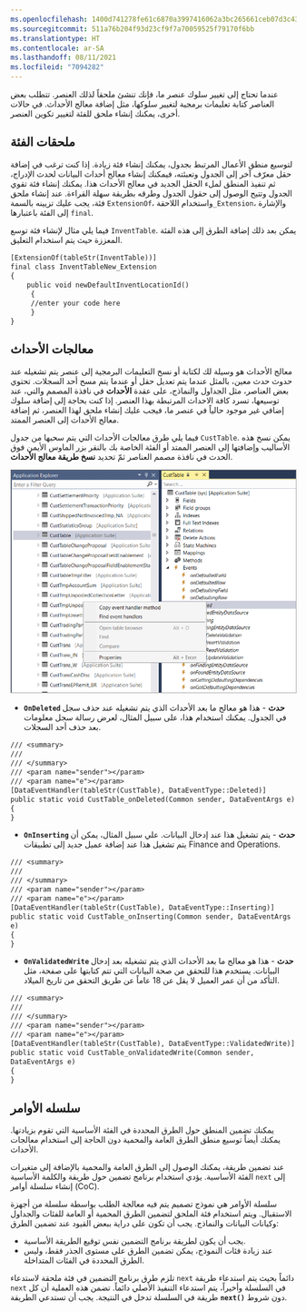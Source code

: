 ```yaml
---
ms.openlocfilehash: 1400d741278fe61c6870a3997416062a3bc265661ceb07d3c43be89abb8ffcba
ms.sourcegitcommit: 511a76b204f93d23cf9f7a70059525f79170f6bb
ms.translationtype: HT
ms.contentlocale: ar-SA
ms.lasthandoff: 08/11/2021
ms.locfileid: "7094282"
---
```

عندما تحتاج إلى تغيير سلوك عنصر ما، فإنك تنشئ ملحقاً لذلك العنصر. تتطلب بعض العناصر كتابة تعليمات برمجية لتغيير سلوكها، مثل إضافة معالج الأحداث. في حالات أخرى، يمكنك إنشاء ملحق للفئة لتغيير تكوين العنصر.

## <a name="class-extensions"></a>ملحقات الفئة 

لتوسيع منطق الأعمال المرتبط بجدول، يمكنك إنشاء فئة زيادة. إذا كنت ترغب في إضافة حقل معرّف آخر إلى الجدول وتعبئته، فيمكنك إنشاء معالج أحداث البيانات لحدث الإدراج، ثم تنفيذ المنطق لملء الحقل الجديد في معالج الأحداث هذا. يمكنك إنشاء فئة تقوي الجدول وتتيح الوصول إلى حقول الجدول وطرقه بطريقة سهلة القراءة. عند إنشاء ملحق فئة، يجب عليك تزيينه بالسمة `ExtensionOf`، واستخدام اللاحقة`_Extension`، والإشارة إلى الفئة باعتبارها `final`.

فيما يلي مثال لإنشاء فئة توسع `InventTable`. يمكن بعد ذلك إضافة الطرق إلى هذه الفئة المعززة حيث يتم استخدام التعليق.
```xpp
[ExtensionOf(tableStr(InventTable))]
final class InventTableNew_Extension
{
    public void newDefaultInventLocationId()
     {
     //enter your code here
     }
}
```
## <a name="event-handlers"></a>معالجات الأحداث 

معالج الأحداث هو وسيلة لك لكتابة أو نسخ التعليمات البرمجية إلى عنصر يتم تشغيله عند حدوث حدث معين، بالمثل عندما يتم تعديل حقل أو عندما يتم مسح أحد السجلات. تحتوي بعض العناصر، مثل الجداول والنماذج، على عقدة **الأحداث** في نافذة المصمم والتي، عند توسيعها، تسرد كافة الاحداث المرتبطة بهذا العنصر. إذا كنت بحاجة إلى إضافة سلوك إضافي غير موجود حالياً في عنصر ما، فيجب عليك إنشاء ملحق لهذا العنصر، ثم إضافة معالج الأحداث إلى العنصر الممتد.

فيما يلي طرق معالجات الأحداث التي يتم سحبها من جدول `CustTable`. يمكن نسخ هذه الأساليب وإضافتها إلى العنصر الممتد أو الفئة الخاصة بك بالنقر بزر الماوس الأيمن فوق الحدث في نافذة مصمم العناصر ثمّ تحديد **نسخ طريقة معالج الأحداث**.

[![Visual Studio لقطة شاشة تُظهر كيفية نسخ طريقة معالج الأحداث من نافذة مصمم الجداول.](../media/copy-event-handler.png)](../media/copy-event-handler.png#lightbox)

-   **`OnDeleted` حدث** - هذا هو معالج ما بعد الأحداث الذي يتم تشغيله عند حذف سجل في الجدول. يمكنك استخدام هذا، على سبيل المثال، لعرض رسالة سجل معلومات بعد حذف أحد السجلات.
```xpp
/// <summary>
///
/// </summary>
/// <param name="sender"></param>
/// <param name="e"></param>
[DataEventHandler(tableStr(CustTable), DataEventType::Deleted)]
public static void CustTable_onDeleted(Common sender, DataEventArgs e)
{
}
```
-   **`OnInserting` حدث** - يتم تشغيل هذا عند إدخال البيانات. علي سبيل المثال، يمكن أن يتم تشغيل هذا عند إضافة عميل جديد إلى تطبيقات Finance and Operations.
```xpp
/// <summary>
///
/// </summary>
/// <param name="sender"></param>
/// <param name="e"></param>
[DataEventHandler(tableStr(CustTable), DataEventType::Inserting)]
public static void CustTable_onInserting(Common sender, DataEventArgs e)
{
}
```
-   **`OnValidatedWrite` حدث** - هذا هو معالج ما بعد الأحداث الذي يتم تشغيله بعد إدخال البيانات. يستخدم هذا للتحقق من صحة البيانات التي تتم كتابتها على صفحة، مثل التأكد من أن عمر العميل لا يقل عن 18 عاماً عن طريق التحقق من تاريخ الميلاد.
```xpp
/// <summary>
///
/// </summary>
/// <param name="sender"></param>
/// <param name="e"></param>
[DataEventHandler(tableStr(CustTable), DataEventType::ValidatedWrite)]
public static void CustTable_onValidatedWrite(Common sender, DataEventArgs e)
{
}
```

## <a name="chain-of-command"></a>سلسله الأوامر 

يمكنك تضمين المنطق حول الطرق المحددة في الفئة الأساسية التي تقوم بزيادتها. يمكنك أيضاً توسيع منطق الطرق العامة والمحمية دون الحاجة إلى استخدام معالجات الأحداث.

عند تضمين طريقة، يمكنك الوصول إلى الطرق العامة والمحمية بالإضافة إلى متغيرات الفئة الأساسية. يؤدي استخدام برنامج تضمين حول طريقة والكلمة الأساسية `next` إلى إنشاء سلسلة أوامر (CoC).

سلسلة الأوامر هي نموذج تصميم يتم فيه معالجة الطلب بواسطة سلسلة من أجهزة الاستقبال. ويتم استخدام فئة الملحق لتضمين الطرق المحمية أو العامة للفئات والجداول وكيانات البيانات والنماذج. يجب أن تكون على دراية ببعض القيود عند تضمين الطرق:

-   يجب أن يكون لطريقة برنامج التضمين نفس توقيع الطريقة الأساسية.
-   عند زيادة فئات النموذج، يمكن تضمين الطرق على مستوى الجذر فقط، وليس الطرق المحددة في الفئات المتداخلة.

تلزم طرق برنامج التضمين في فئة ملحقة لاستدعاء `next` دائماً بحيث يتم استدعاء طريقة `next` في السلسلة وأخيراً، يتم استدعاء التنفيذ الأصلي دائماً. تضمن هذه العملية أن كل طريقة في السلسلة تدخل في النتيجة. يجب أن تستدعي الطريقة **`next()`** دون شروط.
